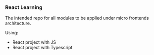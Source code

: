 ### React Learning

The intended repo for all modules to be applied under micro frontends architecture.

Using:
- React project with JS
- React project with Typescript
